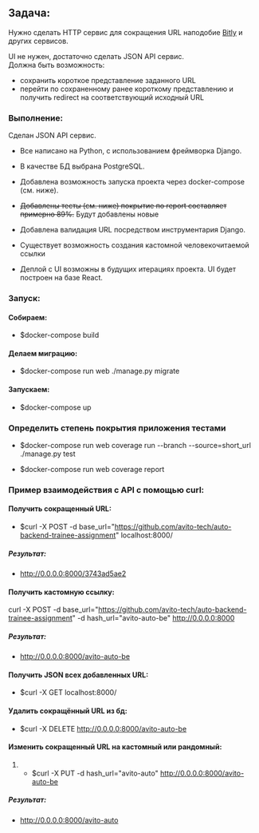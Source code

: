 ## Задача:

Нужно сделать HTTP сервис для сокращения URL наподобие [Bitly](https://bitly.com/) и других сервисов.

UI не нужен, достаточно сделать JSON API сервис.  
Должна быть возможность:

- сохранить короткое представление заданного URL
- перейти по сохраненному ранее короткому представлению и получить redirect на соответствующий исходный URL

### Выполнение:

Сделан JSON API сервис.

- Все написано на Python, с использованием фреймворка Django.
- В качестве БД выбрана PostgreSQL.
- Добавлена возможность запуска проекта через docker-compose (см. ниже).
- ~~Добавлены тесты (см. ниже) покрытие по report составляет примерно 89%.~~ Будут добавлены новые
- Добавлена валидация URL посредством инструментария Django.
- Существует возможность создания кастомной человекочитаемой ссылки

- Деплой с UI возможны в будущих итерациях проекта. UI будет построен на базе React.

### Запуск:

#### Собираем:

- \$docker-compose build

#### Делаем миграцию:

- \$docker-compose run web ./manage.py migrate

#### Запускаем:

- \$docker-compose up

### Определить степень покрытия приложения тестами

- \$docker-compose run web coverage run --branch --source=short_url ./manage.py test

- \$docker-compose run web coverage report

### Пример взаимодействия с API с помощью curl:

#### Получить сокращенный URL:

- \$curl -X POST -d base_url="https://github.com/avito-tech/auto-backend-trainee-assignment" localhost:8000/

##### Результат:

- http://0.0.0.0:8000/3743ad5ae2

#### Получить кастомную ссылку:

curl -X POST -d base_url="https://github.com/avito-tech/auto-backend-trainee-assignment" -d hash_url="avito-auto-be" http://0.0.0.0:8000

##### Результат:

- http://0.0.0.0:8000/avito-auto-be

#### Получить JSON всех добавленных URL:

- \$curl -X GET localhost:8000/

#### Удалить сокращённый URL из бд:

- \$curl -X DELETE http://0.0.0.0:8000/avito-auto-be

#### Изменить сокращенный URL на кастомный или рандомный:

1. - \$curl -X PUT -d hash_url="avito-auto" http://0.0.0.0:8000/avito-auto-be

##### Pезультат:

- http://0.0.0.0:8000/avito-auto
